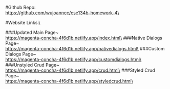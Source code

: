 #Github Repo:\
https://github.com/wujoannec/cse134b-homework-4\

#Website Links:\

###Updated Main Page~\
https://magenta-concha-4f6d1b.netlify.app/index.html\
###Native Dialogs Page~\
https://magenta-concha-4f6d1b.netlify.app/nativedialogs.html\
###Custom Dialogs Page~\
https://magenta-concha-4f6d1b.netlify.app/customdialogs.html\
###Unstyled Crud Page~\
https://magenta-concha-4f6d1b.netlify.app/crud.html\
###Styled Crud Page~\
https://magenta-concha-4f6d1b.netlify.app/styledcrud.html\